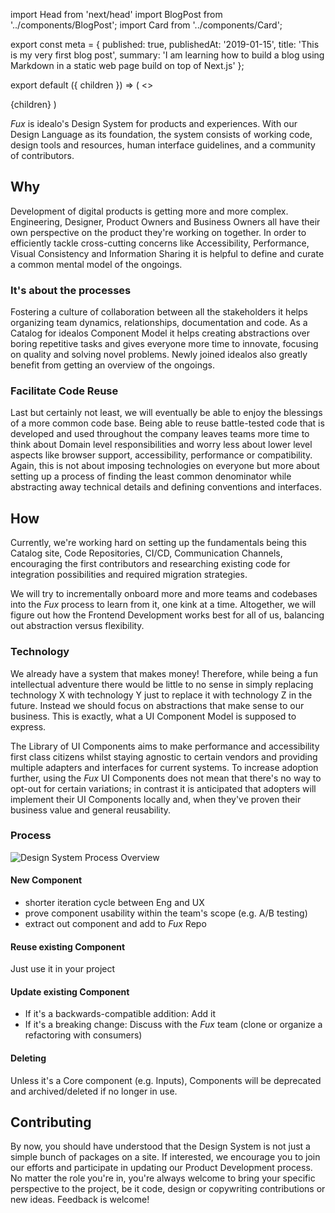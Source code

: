 import Head from 'next/head'
import BlogPost from '../components/BlogPost';
import Card from '../components/Card';

export const meta = {
  published: true,
  publishedAt: '2019-01-15',
  title: 'This is my very first blog post',
  summary:
    'I am learning how to build a blog using Markdown in a static web page build on top of Next.js'
};

export default ({ children }) => (
<>
  <Head>
    <title>idealo Design System</title>
  </Head>
  <BlogPost meta={meta}>
    <Card>{children}</Card>
  </BlogPost>
</>)

_Fux_ is idealo's Design System for products and experiences. With our Design Language as its foundation,
the system consists of working code, design tools and resources, human interface guidelines, and a community of contributors.

## Why

Development of digital products is getting more and more complex. Engineering, Designer, Product Owners and Business Owners all
have their own perspective on the product they're working on together. In order to efficiently tackle cross-cutting concerns like
Accessibility, Performance, Visual Consistency and Information Sharing it is helpful to define and curate a common mental model
of the ongoings.

### It's about the processes

Fostering a culture of collaboration between all the stakeholders it helps organizing team dynamics, relationships, documentation
and code. As a Catalog for idealos Component Model it helps creating abstractions over boring repetitive tasks and gives everyone
more time to innovate, focusing on quality and solving novel problems. Newly joined idealos also greatly benefit from getting an
overview of the ongoings.

### Facilitate Code Reuse

Last but certainly not least, we will eventually be able to enjoy the blessings of a more common code base. Being able to reuse
battle-tested code that is developed and used throughout the company leaves teams more time to think about Domain level responsibilities
and worry less about lower level aspects like browser support, accessibility, performance or compatibility. Again, this is not about
imposing technologies on everyone but more about setting up a process of finding the least common denominator while abstracting away
technical details and defining conventions and interfaces.


## How

Currently, we're working hard on setting up the fundamentals being this Catalog site, Code Repositories, CI/CD, Communication Channels,
encouraging the first contributors and researching existing code for integration possibilities and required migration strategies.

We will try to incrementally onboard more and more teams and codebases into the _Fux_ process to learn from it, one kink at a time.
Altogether, we will figure out how the Frontend Development works best for all of us, balancing out abstraction versus flexibility.

### Technology

We already have a system that makes money! Therefore, while being a fun intellectual adventure there would be little to no sense in simply
replacing technology X with technology Y just to replace it with technology Z in the future. Instead we should focus on abstractions that
make sense to our business. This is exactly, what a UI Component Model is supposed to express.

The Library of UI Components aims to make performance and accessibility first class citizens whilst staying agnostic to certain vendors
and providing multiple adapters and interfaces for current systems. To increase adoption further, using the _Fux_ UI Components does not
mean that there's no way to opt-out for certain variations; in contrast it is anticipated that adopters will implement their UI Components
locally and, when they've proven their business value and general reusability.

### Process

![Design System Process Overview](/ids_v02.svg "Design System Process")

#### New Component

* shorter iteration cycle between Eng and UX
* prove component usability within the team's scope (e.g. A/B testing)
* extract out component and add to _Fux_ Repo

#### Reuse existing Component
Just use it in your project

#### Update existing Component
* If it's a backwards-compatible addition: Add it
* If it's a breaking change: Discuss with the _Fux_ team (clone or organize a refactoring with consumers)
              
#### Deleting
Unless it's a Core component (e.g. Inputs), Components will be deprecated and archived/deleted if no longer in use.

## Contributing
By now, you should have understood that the Design System is not just a simple bunch of packages on a site. If interested, we encourage
you to join our efforts and participate in updating our Product Development process. No matter the role you're in, you're always welcome to
bring your specific perspective to the project, be it code, design or copywriting contributions or new ideas. Feedback is welcome!


